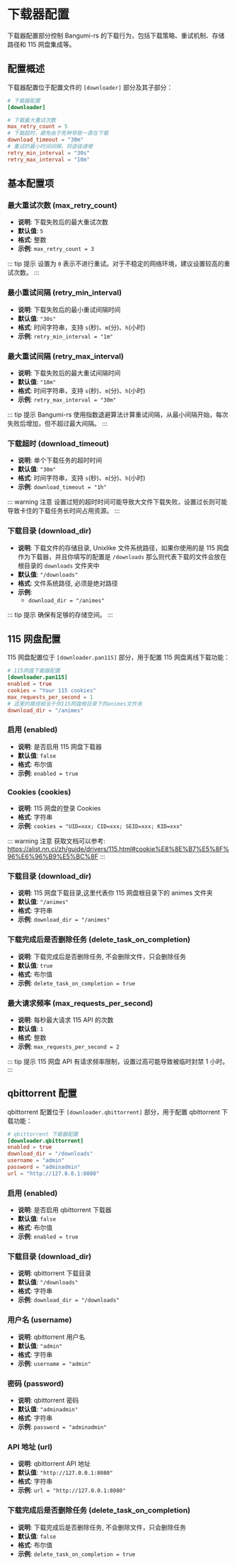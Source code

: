 # 下载器配置

下载器配置部分控制 Bangumi-rs 的下载行为，包括下载策略、重试机制、存储路径和 115 网盘集成等。

## 配置概述

下载器配置位于配置文件的 `[downloader]` 部分及其子部分：

```toml
# 下载器配置
[downloader]

# 下载最大重试次数
max_retry_count = 5
# 下载超时，避免由于死种导致一直在下载
download_timeout = "30m"
# 重试的最小时间间隔，将逐级递增
retry_min_interval = "30s"
retry_max_interval = "10m"

```

## 基本配置项

### 最大重试次数 (max_retry_count)

- **说明**: 下载失败后的最大重试次数
- **默认值**: `5`
- **格式**: 整数
- **示例**: `max_retry_count = 3`

::: tip 提示
设置为 `0` 表示不进行重试。对于不稳定的网络环境，建议设置较高的重试次数。
:::

### 最小重试间隔 (retry_min_interval)

- **说明**: 下载失败后的最小重试间隔时间
- **默认值**: `"30s"`
- **格式**: 时间字符串，支持 `s`(秒)、`m`(分)、`h`(小时)
- **示例**: `retry_min_interval = "1m"`

### 最大重试间隔 (retry_max_interval)

- **说明**: 下载失败后的最大重试间隔时间
- **默认值**: `"10m"`
- **格式**: 时间字符串，支持 `s`(秒)、`m`(分)、`h`(小时)
- **示例**: `retry_max_interval = "30m"`

::: tip 提示
Bangumi-rs 使用指数退避算法计算重试间隔，从最小间隔开始，每次失败后增加，但不超过最大间隔。
:::

### 下载超时 (download_timeout)

- **说明**: 单个下载任务的超时时间
- **默认值**: `"30m"`
- **格式**: 时间字符串，支持 `s`(秒)、`m`(分)、`h`(小时)
- **示例**: `download_timeout = "1h"`

::: warning 注意
设置过短的超时时间可能导致大文件下载失败，设置过长则可能导致卡住的下载任务长时间占用资源。
:::

### 下载目录 (download_dir)

- **说明**: 下载文件的存储目录, Unixlike 文件系统路径，如果你使用的是 115 网盘作为下载器，并且你填写的配置是 `/downloads` 那么则代表下载的文件会放在根目录的 `downloads` 文件夹中
- **默认值**: `"/downloads"`
- **格式**: 文件系统路径, 必须是绝对路径
- **示例**:
  - `download_dir = "/animes"`

::: tip 提示
确保有足够的存储空间。
:::

## 115 网盘配置

115 网盘配置位于 `[downloader.pan115]` 部分，用于配置 115 网盘离线下载功能：

```toml
# 115网盘下载器配置
[downloader.pan115]
enabled = true
cookies = "Your 115 cookies"
max_requests_per_second = 1
# 这里的路径相当于你115网盘根目录下的animes文件夹
download_dir = "/animes"
```

### 启用 (enabled)

- **说明**: 是否启用 115 网盘下载器
- **默认值**: `false`
- **格式**: 布尔值
- **示例**: `enabled = true`

### Cookies (cookies)

- **说明**: 115 网盘的登录 Cookies
- **格式**: 字符串
- **示例**: `cookies = "UID=xxx; CID=xxx; SEID=xxx; KID=xxx"`

::: warning 注意
获取文档可以参考: https://alist.nn.ci/zh/guide/drivers/115.html#cookie%E8%8E%B7%E5%8F%96%E6%96%B9%E5%BC%8F
:::

### 下载目录 (download_dir)

- **说明**: 115 网盘下载目录,这里代表你 115 网盘根目录下的 animes 文件夹
- **默认值**: `"/animes"`
- **格式**: 字符串
- **示例**: `download_dir = "/animes"`

### 下载完成后是否删除任务 (delete_task_on_completion)

- **说明**: 下载完成后是否删除任务, 不会删除文件，只会删除任务
- **默认值**: `true`
- **格式**: 布尔值
- **示例**: `delete_task_on_completion = true`

### 最大请求频率 (max_requests_per_second)

- **说明**: 每秒最大请求 115 API 的次数
- **默认值**: `1`
- **格式**: 整数
- **示例**: `max_requests_per_second = 2`

::: tip 提示
115 网盘 API 有请求频率限制，设置过高可能导致被临时封禁 1 小时。
:::

## qbittorrent 配置

qbittorrent 配置位于 `[downloader.qbittorrent]` 部分，用于配置 qbittorrent 下载功能：

```toml
# qbittorrent 下载器配置
[downloader.qbittorrent]
enabled = true
download_dir = "/downloads"
username = "admin"
password = "adminadmin"
url = "http://127.0.0.1:8080"
```

### 启用 (enabled)

- **说明**: 是否启用 qbittorrent 下载器
- **默认值**: `false`
- **格式**: 布尔值
- **示例**: `enabled = true`

### 下载目录 (download_dir)

- **说明**: qbittorrent 下载目录
- **默认值**: `"/downloads"`
- **格式**: 字符串
- **示例**: `download_dir = "/downloads"`

### 用户名 (username)

- **说明**: qbittorrent 用户名
- **默认值**: `"admin"`
- **格式**: 字符串
- **示例**: `username = "admin"`

### 密码 (password)

- **说明**: qbittorrent 密码
- **默认值**: `"adminadmin"`
- **格式**: 字符串
- **示例**: `password = "adminadmin"`

### API 地址 (url)

- **说明**: qbittorrent API 地址
- **默认值**: `"http://127.0.0.1:8080"`
- **格式**: 字符串
- **示例**: `url = "http://127.0.0.1:8080"`

### 下载完成后是否删除任务 (delete_task_on_completion)

- **说明**: 下载完成后是否删除任务, 不会删除文件，只会删除任务
- **默认值**: `false`
- **格式**: 布尔值
- **示例**: `delete_task_on_completion = true`
